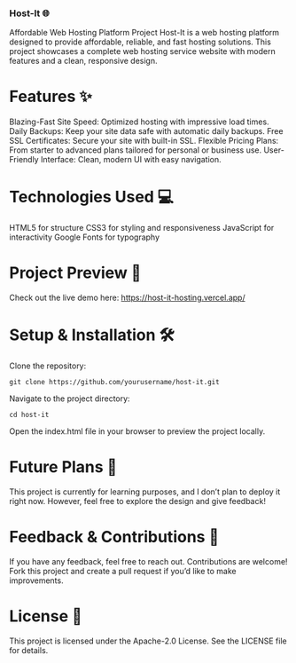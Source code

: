 ### Host-It 🌐
Affordable Web Hosting Platform Project
Host-It is a web hosting platform designed to provide affordable, reliable, and fast hosting solutions. This project showcases a complete web hosting service website with modern features and a clean, responsive design.


# Features ✨
Blazing-Fast Site Speed: Optimized hosting with impressive load times.
Daily Backups: Keep your site data safe with automatic daily backups.
Free SSL Certificates: Secure your site with built-in SSL.
Flexible Pricing Plans: From starter to advanced plans tailored for personal or business use.
User-Friendly Interface: Clean, modern UI with easy navigation.


# Technologies Used 💻
HTML5 for structure
CSS3 for styling and responsiveness
JavaScript for interactivity
Google Fonts for typography


# Project Preview 🚀
Check out the live demo here: https://host-it-hosting.vercel.app/


# Setup & Installation 🛠️
Clone the repository:
```
git clone https://github.com/yourusername/host-it.git
```

Navigate to the project directory:
```
cd host-it
```
Open the index.html file in your browser to preview the project locally.


# Future Plans 🔮
This project is currently for learning purposes, and I don’t plan to deploy it right now. However, feel free to explore the design and give feedback!


# Feedback & Contributions 🤝
If you have any feedback, feel free to reach out. Contributions are welcome! Fork this project and create a pull request if you’d like to make improvements.


# License 📝
This project is licensed under the Apache-2.0 License. See the LICENSE file for details.
